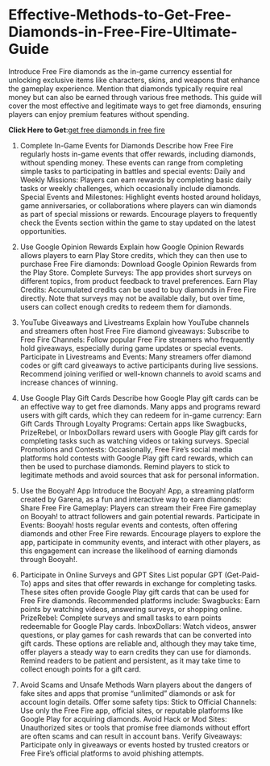# Effective-Methods-to-Get-Free-Diamonds-in-Free-Fire-Ultimate-Guide

Introduce Free Fire diamonds as the in-game currency essential for unlocking exclusive items like characters, skins, and weapons that enhance the gameplay experience. Mention that diamonds typically require real money but can also be earned through various free methods. This guide will cover the most effective and legitimate ways to get free diamonds, ensuring players can enjoy premium features without spending.

**Click Here to Get**:[get free diamonds in free fire](https://armanfiles.com/635185)

1. Complete In-Game Events for Diamonds 
Describe how Free Fire regularly hosts in-game events that offer rewards, including diamonds, without spending money. These events can range from completing simple tasks to participating in battles and special events:
Daily and Weekly Missions: Players can earn rewards by completing basic daily tasks or weekly challenges, which occasionally include diamonds.
Special Events and Milestones: Highlight events hosted around holidays, game anniversaries, or collaborations where players can win diamonds as part of special missions or rewards.
Encourage players to frequently check the Events section within the game to stay updated on the latest opportunities.
2. Use Google Opinion Rewards 
Explain how Google Opinion Rewards allows players to earn Play Store credits, which they can then use to purchase Free Fire diamonds:
Download Google Opinion Rewards from the Play Store.
Complete Surveys: The app provides short surveys on different topics, from product feedback to travel preferences.
Earn Play Credits: Accumulated credits can be used to buy diamonds in Free Fire directly.
Note that surveys may not be available daily, but over time, users can collect enough credits to redeem them for diamonds.
3. YouTube Giveaways and Livestreams 
Explain how YouTube channels and streamers often host Free Fire diamond giveaways:
Subscribe to Free Fire Channels: Follow popular Free Fire streamers who frequently hold giveaways, especially during game updates or special events.
Participate in Livestreams and Events: Many streamers offer diamond codes or gift card giveaways to active participants during live sessions.
Recommend joining verified or well-known channels to avoid scams and increase chances of winning.
4. Use Google Play Gift Cards 
Describe how Google Play gift cards can be an effective way to get free diamonds. Many apps and programs reward users with gift cards, which they can redeem for in-game currency:
Earn Gift Cards Through Loyalty Programs: Certain apps like Swagbucks, PrizeRebel, or InboxDollars reward users with Google Play gift cards for completing tasks such as watching videos or taking surveys.
Special Promotions and Contests: Occasionally, Free Fire’s social media platforms hold contests with Google Play gift card rewards, which can then be used to purchase diamonds.
Remind players to stick to legitimate methods and avoid sources that ask for personal information.

5. Use the Booyah! App 
Introduce the Booyah! App, a streaming platform created by Garena, as a fun and interactive way to earn diamonds:
Share Free Fire Gameplay: Players can stream their Free Fire gameplay on Booyah! to attract followers and gain potential rewards.
Participate in Events: Booyah! hosts regular events and contests, often offering diamonds and other Free Fire rewards.
Encourage players to explore the app, participate in community events, and interact with other players, as this engagement can increase the likelihood of earning diamonds through Booyah!.

6. Participate in Online Surveys and GPT Sites 
List popular GPT (Get-Paid-To) apps and sites that offer rewards in exchange for completing tasks. These sites often provide Google Play gift cards that can be used for Free Fire diamonds. Recommended platforms include:
Swagbucks: Earn points by watching videos, answering surveys, or shopping online.
PrizeRebel: Complete surveys and small tasks to earn points redeemable for Google Play cards.
InboxDollars: Watch videos, answer questions, or play games for cash rewards that can be converted into gift cards.
These options are reliable and, although they may take time, offer players a steady way to earn credits they can use for diamonds. Remind readers to be patient and persistent, as it may take time to collect enough points for a gift card.

7. Avoid Scams and Unsafe Methods 
Warn players about the dangers of fake sites and apps that promise “unlimited” diamonds or ask for account login details. Offer some safety tips:
Stick to Official Channels: Use only the Free Fire app, official sites, or reputable platforms like Google Play for acquiring diamonds.
Avoid Hack or Mod Sites: Unauthorized sites or tools that promise free diamonds without effort are often scams and can result in account bans.
Verify Giveaways: Participate only in giveaways or events hosted by trusted creators or Free Fire’s official platforms to avoid phishing attempts.

